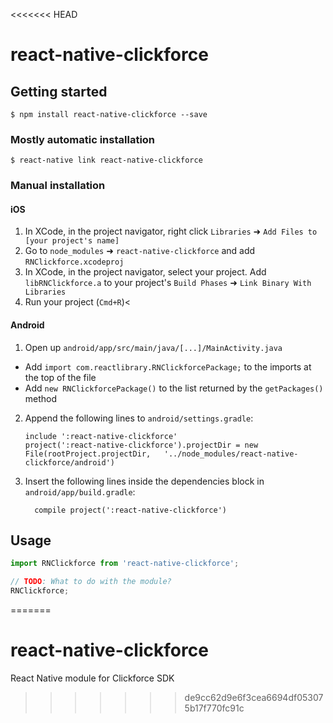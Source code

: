<<<<<<< HEAD

# react-native-clickforce

## Getting started

`$ npm install react-native-clickforce --save`

### Mostly automatic installation

`$ react-native link react-native-clickforce`

### Manual installation


#### iOS

1. In XCode, in the project navigator, right click `Libraries` ➜ `Add Files to [your project's name]`
2. Go to `node_modules` ➜ `react-native-clickforce` and add `RNClickforce.xcodeproj`
3. In XCode, in the project navigator, select your project. Add `libRNClickforce.a` to your project's `Build Phases` ➜ `Link Binary With Libraries`
4. Run your project (`Cmd+R`)<

#### Android

1. Open up `android/app/src/main/java/[...]/MainActivity.java`
  - Add `import com.reactlibrary.RNClickforcePackage;` to the imports at the top of the file
  - Add `new RNClickforcePackage()` to the list returned by the `getPackages()` method
2. Append the following lines to `android/settings.gradle`:
  	```
  	include ':react-native-clickforce'
  	project(':react-native-clickforce').projectDir = new File(rootProject.projectDir, 	'../node_modules/react-native-clickforce/android')
  	```
3. Insert the following lines inside the dependencies block in `android/app/build.gradle`:
  	```
      compile project(':react-native-clickforce')
  	```


## Usage
```javascript
import RNClickforce from 'react-native-clickforce';

// TODO: What to do with the module?
RNClickforce;
```
  
=======
# react-native-clickforce
React Native module for Clickforce SDK
>>>>>>> de9cc62d9e6f3cea6694df053075b17f770fc91c

